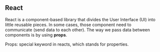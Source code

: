 ## React

React is a component-based library that divides the User Interface (UI) into little reusable pieces. In some cases, those component need to communicate (send data to each other).
The way we pass data between components is by using **props**.

Props: special keyword in reacts, which stands for properties.
